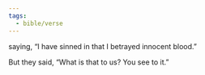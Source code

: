 ```yaml
---
tags:
  - bible/verse
---
```

saying, “I have sinned in that I betrayed innocent blood.”

But they said, “What is that to us? You see to it.”
